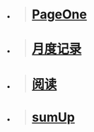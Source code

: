 
- > # [PageOne](/pages/)

- > # [月度记录](monthLog/)
  <!-- - [202307](monthLog/202307.md)
  - [202306](monthLog/202306.md)
  - [202305](monthLog/202305.md)
  - [202304](monthLog/202304.md) -->

- > # [阅读](readBook/)
  <!-- - [Read](readBook/_sidebar.md) -->

- > # [sumUp](sumUp/)
  <!-- - [总结](sumUp/README.md) -->